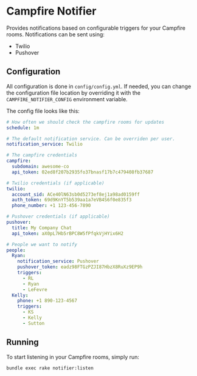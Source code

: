 # Campfire Notifier

Provides notifications based on configurable triggers for your Campfire rooms. Notifications can be sent using:

* Twilio
* Pushover

## Configuration

All configuration is done in `config/config.yml`. If needed, you can change the configuration file location by overriding it with the `CAMPFIRE_NOTIFIER_CONFIG` environment variable.

The config file looks like this:

``` yaml
# How often we should check the campfire rooms for updates
schedule: 1m

# The default notification service. Can be overriden per user.
notification_service: Twilio

# The campfire credentials
campfire:
  subdomain: awesome-co
  api_token: 02ed8f207b2935fo37bnasf17b7c479408fb37687

# Twilio credentials (if applicable)
twilio:
  account_sid: ACe40lN63sb0d5273ef8ej1a98ad0159ff
  auth_token: 69d9KnYT5b539aa1a7eVB4S6f0e835f3
  phone_number: +1 123-456-7890

# Pushover credentials (if applicable)
pushover:
  title: My Company Chat
  api_token: aX0pL7Hb5rBPC8W5fPfqkVjHYix6H2

# People we want to notify
people:
  Ryan:
    notification_service: Pushover
    pushover_token: eadz98FTGzPZJI87HbzX8RuXz9EP9h
    triggers:
      - RL
      - Ryan
      - LeFevre
  Kelly:
    phone: +1 890-123-4567
    triggers:
      - KS
      - Kelly
      - Sutton
```

## Running

To start listening in your Campfire rooms, simply run:

``` shell
bundle exec rake notifier:listen
```